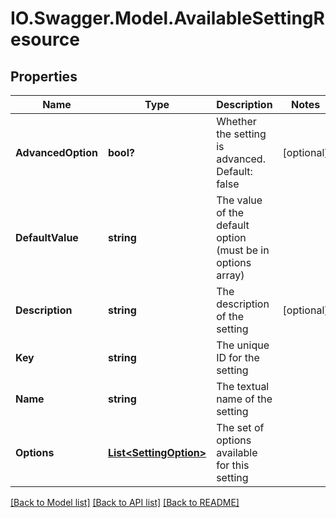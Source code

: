 # IO.Swagger.Model.AvailableSettingResource
## Properties

Name | Type | Description | Notes
------------ | ------------- | ------------- | -------------
**AdvancedOption** | **bool?** | Whether the setting is advanced. Default: false | [optional] 
**DefaultValue** | **string** | The value of the default option (must be in options array) | 
**Description** | **string** | The description of the setting | [optional] 
**Key** | **string** | The unique ID for the setting | 
**Name** | **string** | The textual name of the setting | 
**Options** | [**List&lt;SettingOption&gt;**](SettingOption.md) | The set of options available for this setting | 

[[Back to Model list]](../README.md#documentation-for-models) [[Back to API list]](../README.md#documentation-for-api-endpoints) [[Back to README]](../README.md)

